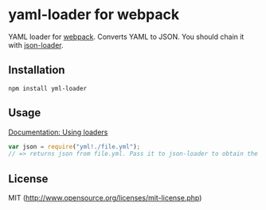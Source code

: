 # yaml-loader for webpack

YAML loader for [webpack](http://webpack.github.io/). Converts YAML to JSON. You should chain it with [json-loader](https://github.com/webpack/json-loader).

## Installation

`npm install yml-loader`

## Usage

[Documentation: Using loaders](http://webpack.github.io/docs/using-loaders.html)

``` javascript
var json = require("yml!./file.yml");
// => returns json from file.yml. Pass it to json-loader to obtain the Native Object
```

## License

MIT (http://www.opensource.org/licenses/mit-license.php)

